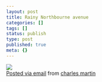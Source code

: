```yaml
---
layout: post
title: Rainy Northbourne avenue
categories: []
tags: []
status: publish
type: post
published: true
meta: {}
---
```




[![](http://posterous.com/getfile/files.posterous.com/charlesmartin/O2n2IBPyBF7cHkP9CRvY0HXaSiuYvlVvjleShqzxCM9x048F63jDjqt3tLvh/photo.jpg.scaled.500.jpg)](http://posterous.com/getfile/files.posterous.com/charlesmartin/fFa50QObll4d01bmQMamSKkI3aPO6YSnkkaVsyfHA0mQbJTQedjutBiFtAJP/photo.jpg)  
[Posted via email](http://posterous.com)  from 
[charles martin](http://charlesmartin.posterous.com/rainy-northbourne-avenue)

